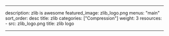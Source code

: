 
---
description: zlib is awesome
featured_image: zlib_logo.png
menus: "main"
sort_order: desc
title: zlib
categories: ["Compression"]
weight: 3
resources:
    - src: zlib_logo.png
      title: zlib logo

---
